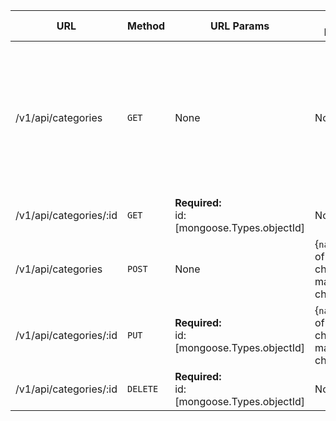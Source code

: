 | URL                    | Method   | URL Params                                    | Data Params                                     | Success                                                                                           | Error |
|------------------------|----------|-----------------------------------------------|-------------------------------------------------|---------------------------------------------------------------------------------------------------|-------|
| /v1/api/categories     | `GET`    | None                                          | None                                            | Code: 200<br>Response: {<br>`_id`: objectId,<br>`__v1`: version,<br>`name`: name of category<br>} |       |
| /v1/api/categories/:id | `GET`    | **Required:**<br>id:[mongoose.Types.objectId] | None                                            |                                                                                                   |       |
| /v1/api/categories     | `POST`   | None                                          | {`name`:String of min 5 chars and max 10 chars} |                                                                                                   |       |
| /v1/api/categories/:id | `PUT`    | **Required:**<br>id:[mongoose.Types.objectId] | {`name`:String of min 5 chars and max 10 chars} |                                                                                                   |       |
| /v1/api/categories/:id | `DELETE` | **Required:**<br>id:[mongoose.Types.objectId] | None                                            |                                                                                                   |       |
